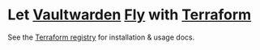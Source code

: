 # Let [Vaultwarden](https://github.com/dani-garcia/vaultwarden) [Fly](https://fly.io) with [Terraform](https://registry.terraform.io/modules/OJFord/vaultwarden/fly)

See the [Terraform registry](https://registry.terraform.io/modules/OJFord/vaultwarden/fly) for installation & usage docs.
